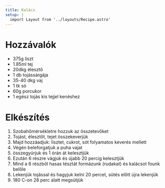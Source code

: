 ```yaml
---
title: Kalács
setup: |
  import Layout from '../layouts/Recipe.astro'
---
```


# Hozzávalók

- 375g liszt
- 1.85ml tej
- 20dkg élesztő
- 1 db tojássárgája
- 35-40 dkg vaj
- 1 tk só
- 60g porcukor
- 1 egész tojás kis tejjel kenéshez

# Elkészítés

1. Szobahőmérsékletre hozzuk az összetevőket
2. Tojást, élesztőt, tejet összekeverjük
3. Majd hozzáadjuk: lisztet, cukrot, sót folyamatos keverés mellett
4. Végén beleforgatjuk a puha vajat
5. összegyúrjuk és 1 órán át kelesztjük
6. Ezután 6 részre vágjuk és újabb 20 percig kelesztjük
7. Mind a 6 részből hasas tésztát formázunk (rudakat) és kalácsot founk belőle
8. Lekenjük tojással és hagyjuk kelni 20 percet, sütés előtt újra lekenjük
9. 180 C-on 28 perc alatt megsütjük